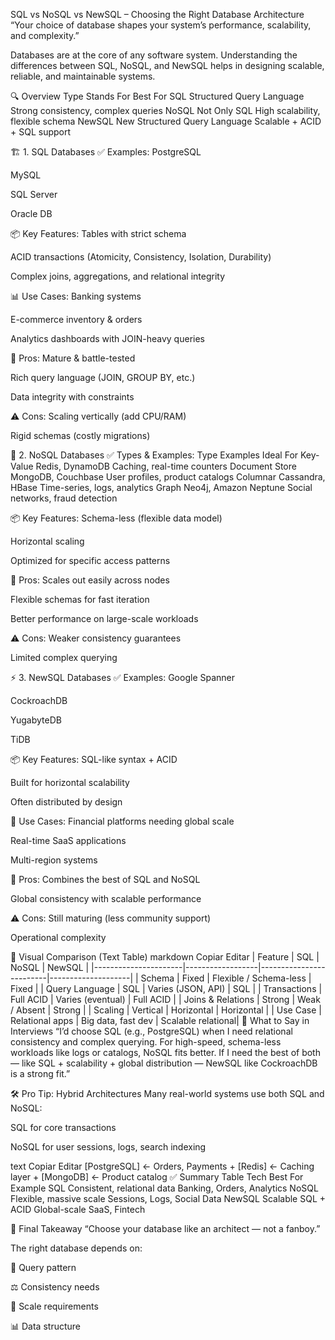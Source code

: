 SQL vs NoSQL vs NewSQL – Choosing the Right Database Architecture
“Your choice of database shapes your system’s performance, scalability, and complexity.”

Databases are at the core of any software system. Understanding the differences between SQL, NoSQL, and NewSQL helps in designing scalable, reliable, and maintainable systems.

🔍 Overview
Type	Stands For	Best For
SQL	Structured Query Language	Strong consistency, complex queries
NoSQL	Not Only SQL	High scalability, flexible schema
NewSQL	New Structured Query Language	Scalable + ACID + SQL support

🏗️ 1. SQL Databases
✅ Examples:
PostgreSQL

MySQL

SQL Server

Oracle DB

📦 Key Features:
Tables with strict schema

ACID transactions (Atomicity, Consistency, Isolation, Durability)

Complex joins, aggregations, and relational integrity

📊 Use Cases:
Banking systems

E-commerce inventory & orders

Analytics dashboards with JOIN-heavy queries

🧠 Pros:
Mature & battle-tested

Rich query language (JOIN, GROUP BY, etc.)

Data integrity with constraints

⚠️ Cons:
Scaling vertically (add CPU/RAM)

Rigid schemas (costly migrations)

🌲 2. NoSQL Databases
✅ Types & Examples:
Type	Examples	Ideal For
Key-Value	Redis, DynamoDB	Caching, real-time counters
Document Store	MongoDB, Couchbase	User profiles, product catalogs
Columnar	Cassandra, HBase	Time-series, logs, analytics
Graph	Neo4j, Amazon Neptune	Social networks, fraud detection

📦 Key Features:
Schema-less (flexible data model)

Horizontal scaling

Optimized for specific access patterns

🧠 Pros:
Scales out easily across nodes

Flexible schemas for fast iteration

Better performance on large-scale workloads

⚠️ Cons:
Weaker consistency guarantees

Limited complex querying

⚡ 3. NewSQL Databases
✅ Examples:
Google Spanner

CockroachDB

YugabyteDB

TiDB

📦 Key Features:
SQL-like syntax + ACID

Built for horizontal scalability

Often distributed by design

🚀 Use Cases:
Financial platforms needing global scale

Real-time SaaS applications

Multi-region systems

🧠 Pros:
Combines the best of SQL and NoSQL

Global consistency with scalable performance

⚠️ Cons:
Still maturing (less community support)

Operational complexity

🧪 Visual Comparison (Text Table)
markdown
Copiar
Editar
| Feature              | SQL              | NoSQL                  | NewSQL             |
|----------------------|------------------|-------------------------|--------------------|
| Schema               | Fixed            | Flexible / Schema-less  | Fixed              |
| Query Language       | SQL              | Varies (JSON, API)      | SQL                |
| Transactions         | Full ACID        | Varies (eventual)       | Full ACID          |
| Joins & Relations    | Strong           | Weak / Absent           | Strong             |
| Scaling              | Vertical         | Horizontal              | Horizontal         |
| Use Case             | Relational apps  | Big data, fast dev      | Scalable relational|
💬 What to Say in Interviews
“I’d choose SQL (e.g., PostgreSQL) when I need relational consistency and complex querying. For high-speed, schema-less workloads like logs or catalogs, NoSQL fits better. If I need the best of both — like SQL + scalability + global distribution — NewSQL like CockroachDB is a strong fit.”

🛠️ Pro Tip: Hybrid Architectures
Many real-world systems use both SQL and NoSQL:

SQL for core transactions

NoSQL for user sessions, logs, search indexing

text
Copiar
Editar
[PostgreSQL] ← Orders, Payments
      +
[Redis] ← Caching layer
      +
[MongoDB] ← Product catalog
✅ Summary Table
Tech	Best For	Example
SQL	Consistent, relational data	Banking, Orders, Analytics
NoSQL	Flexible, massive scale	Sessions, Logs, Social Data
NewSQL	Scalable SQL + ACID	Global-scale SaaS, Fintech

🏁 Final Takeaway
“Choose your database like an architect — not a fanboy.”

The right database depends on:

🔄 Query pattern

⚖️ Consistency needs

🚀 Scale requirements

📊 Data structure
